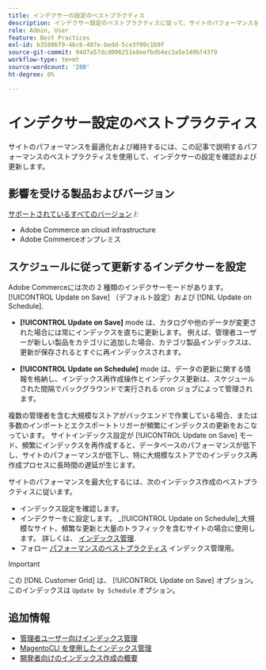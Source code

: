 ```yaml
---
title: インデクサーの設定のベストプラクティス
description: インデクサー設定のベストプラクティスに従って、サイトのパフォーマンスを維持および最適化します。
role: Admin, User
feature: Best Practices
exl-id: b35806f9-4bc6-407e-bedd-5ce3f09c1b9f
source-git-commit: 94d7a57dcd006251e8eefbdb4ec3a5e140bf43f9
workflow-type: tm+mt
source-wordcount: '280'
ht-degree: 0%

---
```


# インデクサー設定のベストプラクティス

サイトのパフォーマンスを最適化および維持するには、この記事で説明するパフォーマンスのベストプラクティスを使用して、インデクサーの設定を確認および更新します。

## 影響を受ける製品およびバージョン

[サポートされているすべてのバージョン](../../../release/versions.md) /:

- Adobe Commerce an cloud infrastructure
- Adobe Commerceオンプレミス

## スケジュールに従って更新するインデクサーを設定

Adobe Commerceには次の 2 種類のインデクサーモードがあります。 [!UICONTROL Update on Save] （デフォルト設定）および [!DNL Update on Schedule].

- **[!UICONTROL Update on Save]** mode は、カタログや他のデータが変更された場合には常にインデックスを直ちに更新します。 例えば、管理者ユーザーが新しい製品をカテゴリに追加した場合、カテゴリ製品インデックスは、更新が保存されるとすぐに再インデックスされます。

- **[!UICONTROL Update on Schedule]** mode は、データの更新に関する情報を格納し、インデックス再作成操作とインデックス更新は、スケジュールされた間隔でバックグラウンドで実行される cron ジョブによって管理されます。

複数の管理者を含む大規模なストアがバックエンドで作業している場合、または多数のインポートとエクスポートトリガーが頻繁にインデックスの更新をおこなっています。 サイトインデックス設定が [!UICONTROL Update on Save] モード、頻繁にインデックスを再作成すると、データベースのパフォーマンスが低下し、サイトのパフォーマンスが低下し、特に大規模なストアでのインデックス再作成プロセスに長時間の遅延が生じます。

サイトのパフォーマンスを最大化するには、次のインデックス作成のベストプラクティスに従います。

- インデックス設定を確認します。
- インデクサーをに設定します。 _[!UICONTROL Update on Schedule]_大規模なサイト、頻繁な更新と大量のトラフィックを含むサイトの場合に使用します。 詳しくは、 [インデックス管理](https://docs.magento.com/user-guide/system/index-management.html#change-the-index-mode).
- フォロー [パフォーマンスのベストプラクティス](../../../performance/configuration.md) インデックス管理用。

>[!IMPORTANT]
>
>この [!DNL Customer Grid] は、 [!UICONTROL Update on Save] オプション。 このインデックスは `Update by Schedule` オプション。

## 追加情報

- [管理者ユーザー向けインデックス管理](../../../configuration/cli/manage-indexers.md#configure-indexers)
- [MagentoCLI を使用したインデックス管理](https://experienceleague.adobe.com/docs/commerce-operations/configuration-guide/cli/manage-indexers.html)
- [開発者向けのインデックス作成の概要](https://developer.adobe.com/commerce/php/development/components/indexing/)
